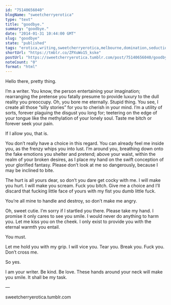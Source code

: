 ```yaml
---
id: "75140656040"
blogName: "sweetcherryerotica"
type: "text"
title: "goodbye."
summary: "goodbye."
date: "2014-01-31 10:44:00 GMT"
slug: "goodbye"
state: "published"
tags: "erotica,writing,sweetcherryerotica,melbourne,domination,seduction,sex,stories,slave,kink"
shortUrl: "https://tmblr.co/ZPXuWo15_kske"
postUrl: "https://sweetcherryerotica.tumblr.com/post/75140656040/goodbye"
noteCount: "0"
format: "html"
---
```


Hello there, pretty thing. 

I’m a writer. You know, the person entertaining your imagination; rearranging the pretense you fatally presume to provide luxury to the dull reality you preoccupy. Oh, you bore me eternally. Stupid thing. You see, I create all those “silly stories” for you to cherish in your mind. I’m a utility of sorts, forever plaguing the disgust you long for; teetering on the edge of your tongue like the methylation of your lonely soul. Taste me bitch or forever seek your pain.

If I allow you, that is.

You don’t really have a choice in this regard. You can already feel me inside you, as the frenzy whips you into lust. I’m around you, breathing down onto the fake emotions you shelter and pretend; above your waist, within the realm of your broken desires, as I place my hand on the swift conception of your glorified fantasy. Please don’t look at me so dangerously, because I may be inclined to bite.

The hurt is all yours dear, so don’t you dare get cocky with me. I will make you hurt. I will make you scream. Fuck you bitch. Give me a choice and I’ll discard that fucking little face of yours with my fist you dumb little fuck.

You’re all mine to handle and destroy, so don’t make me angry. 

Oh, sweet cutie. I’m sorry if I startled you there. Please take my hand. I promise it only cares to see you smile. I would never do anything to harm you. Let me kiss you on the cheek. I only exist to provide you with the eternal warmth you entail.

You must. 

Let me hold you with my grip. I will vice you. Tear you. Break you. Fuck you. Don’t cross me.

So yes.

I am your writer. Be kind. Be love. These hands around your neck will make you smile. It shall be my task.

—

sweetcherryerotica.tumblr.com